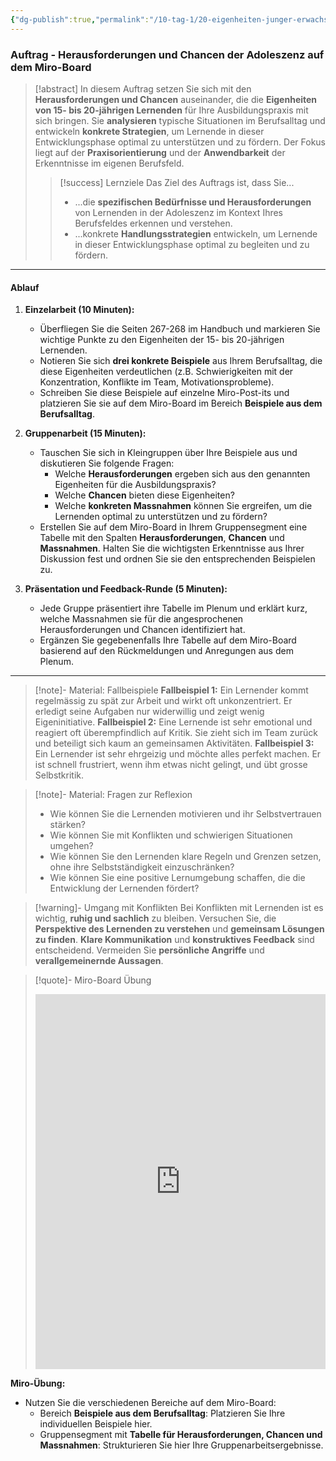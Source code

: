```yaml
---
{"dg-publish":true,"permalink":"/10-tag-1/20-eigenheiten-junger-erwachsener/03-1/","noteIcon":""}
---
```


### Auftrag - Herausforderungen und Chancen der Adoleszenz auf dem Miro-Board

>[!abstract] In diesem Auftrag setzen Sie sich mit den **Herausforderungen und Chancen** auseinander, die die **Eigenheiten von 15- bis 20-jährigen Lernenden** für Ihre Ausbildungspraxis mit sich bringen. Sie **analysieren** typische Situationen im Berufsalltag und entwickeln **konkrete Strategien**, um Lernende in dieser Entwicklungsphase optimal zu unterstützen und zu fördern. Der Fokus liegt auf der **Praxisorientierung** und der **Anwendbarkeit** der Erkenntnisse im eigenen Berufsfeld.
>
> > [!success] Lernziele
> > Das Ziel des Auftrags ist, dass Sie...
> > * ...die **spezifischen Bedürfnisse und Herausforderungen** von Lernenden in der Adoleszenz im Kontext Ihres Berufsfeldes erkennen und verstehen.
> > * ...konkrete **Handlungsstrategien** entwickeln, um Lernende in dieser Entwicklungsphase optimal zu begleiten und zu fördern.

---

#### Ablauf

1. **Einzelarbeit (10 Minuten):**
   - Überfliegen Sie die Seiten 267-268 im Handbuch und markieren Sie wichtige Punkte zu den Eigenheiten der 15- bis 20-jährigen Lernenden.
   - Notieren Sie sich **drei konkrete Beispiele** aus Ihrem Berufsalltag, die diese Eigenheiten verdeutlichen (z.B. Schwierigkeiten mit der Konzentration, Konflikte im Team, Motivationsprobleme).
   - Schreiben Sie diese Beispiele auf einzelne Miro-Post-its und platzieren Sie sie auf dem Miro-Board im Bereich **Beispiele aus dem Berufsalltag**.

2. **Gruppenarbeit (15 Minuten):**
   - Tauschen Sie sich in Kleingruppen über Ihre Beispiele aus und diskutieren Sie folgende Fragen:
       * Welche **Herausforderungen** ergeben sich aus den genannten Eigenheiten für die Ausbildungspraxis?
       * Welche **Chancen** bieten diese Eigenheiten?
       * Welche **konkreten Massnahmen** können Sie ergreifen, um die Lernenden optimal zu unterstützen und zu fördern?
   - Erstellen Sie auf dem Miro-Board in Ihrem Gruppensegment eine Tabelle mit den Spalten **Herausforderungen**, **Chancen** und **Massnahmen**. Halten Sie die wichtigsten Erkenntnisse aus Ihrer Diskussion fest und ordnen Sie sie den entsprechenden Beispielen zu.

3. **Präsentation und Feedback-Runde (5 Minuten):**
   - Jede Gruppe präsentiert ihre Tabelle im Plenum und erklärt kurz, welche Massnahmen sie für die angesprochenen Herausforderungen und Chancen identifiziert hat.
   - Ergänzen Sie gegebenenfalls Ihre Tabelle auf dem Miro-Board basierend auf den Rückmeldungen und Anregungen aus dem Plenum.

---

>[!note]- Material: Fallbeispiele
>**Fallbeispiel 1:** Ein Lernender kommt regelmässig zu spät zur Arbeit und wirkt oft unkonzentriert. Er erledigt seine Aufgaben nur widerwillig und zeigt wenig Eigeninitiative.
>**Fallbeispiel 2:** Eine Lernende ist sehr emotional und reagiert oft überempfindlich auf Kritik. Sie zieht sich im Team zurück und beteiligt sich kaum an gemeinsamen Aktivitäten.
>**Fallbeispiel 3:** Ein Lernender ist sehr ehrgeizig und möchte alles perfekt machen. Er ist schnell frustriert, wenn ihm etwas nicht gelingt, und übt grosse Selbstkritik.

>[!note]- Material: Fragen zur Reflexion
>* Wie können Sie die Lernenden motivieren und ihr Selbstvertrauen stärken?
>* Wie können Sie mit Konflikten und schwierigen Situationen umgehen?
>* Wie können Sie den Lernenden klare Regeln und Grenzen setzen, ohne ihre Selbstständigkeit einzuschränken?
>* Wie können Sie eine positive Lernumgebung schaffen, die die Entwicklung der Lernenden fördert?

>[!warning]- Umgang mit Konflikten
>Bei Konflikten mit Lernenden ist es wichtig, **ruhig und sachlich** zu bleiben. Versuchen Sie, die **Perspektive des Lernenden zu verstehen** und **gemeinsam Lösungen zu finden**. **Klare Kommunikation** und **konstruktives Feedback** sind entscheidend. Vermeiden Sie **persönliche Angriffe** und **verallgemeinernde Aussagen**.

>[!quote]- Miro-Board Übung
><iframe src="https://miro.com/app/live-embed/uXjVL6H7G6P=/?moveToViewport=-250,-300,3500,1900" frameBorder="0" width="100%" height="600" allowFullScreen live-embed></iframe>

**Miro-Übung:**  
- Nutzen Sie die verschiedenen Bereiche auf dem Miro-Board:
   - Bereich **Beispiele aus dem Berufsalltag**: Platzieren Sie Ihre individuellen Beispiele hier.
   - Gruppensegment mit **Tabelle für Herausforderungen, Chancen und Massnahmen**: Strukturieren Sie hier Ihre Gruppenarbeitsergebnisse.
